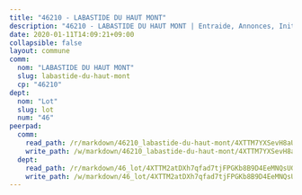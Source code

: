 ```yaml
---
title: "46210 - LABASTIDE DU HAUT MONT"
description: "46210 - LABASTIDE DU HAUT MONT | Entraide, Annonces, Initiatives"
date: 2020-01-11T14:09:21+09:00
collapsible: false
layout: commune
comm:
  nom: "LABASTIDE DU HAUT MONT"
  slug: labastide-du-haut-mont
  cp: "46210"
dept:
  nom: "Lot"
  slug: lot
  num: "46"
peerpad:
  comm:
    read_path: /r/markdown/46210_labastide-du-haut-mont/4XTTM7YXSevH8aU9exwpamujndGE69n35qPMMKfQEdSUXVPuL
    write_path: /w/markdown/46210_labastide-du-haut-mont/4XTTM7YXSevH8aU9exwpamujndGE69n35qPMMKfQEdSUXVPuL-K3TgUsyvZ6nQXykvuemxgvH1Hv7uCkno6tjTDgcWdRjS6NwhNPLgz6KwPmwcAGbfgjkvb9sBQTYPEPRPGrDFArhWtce3d1tEp1BXo2dKdfNCPwsV3KijtB3KVGwDtJP14VfybeEW
  dept:
    read_path: /r/markdown/46_lot/4XTTM2atDXh7qfad7tjFPGKb8B9D4EeMNQsUG7H6r5PvcsmQY
    write_path: /w/markdown/46_lot/4XTTM2atDXh7qfad7tjFPGKb8B9D4EeMNQsUG7H6r5PvcsmQY-K3TgUvJaCyZvzJ7KFBouD3E9Db8SxVd6F9MJ4VM5wtYfGyhK8U9f2jgCEG1ZP5QbGj9NK2WPVZdPjtw9bJHLE1PoGwVsSft8aSDsZrWh6CwkugjgRfbWWHf5TabrG7vmtM7v9WUc
---
```


